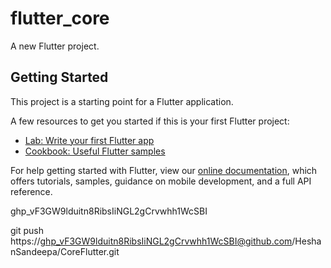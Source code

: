 # flutter_core

A new Flutter project.

## Getting Started

This project is a starting point for a Flutter application.

A few resources to get you started if this is your first Flutter project:

- [Lab: Write your first Flutter app](https://flutter.dev/docs/get-started/codelab)
- [Cookbook: Useful Flutter samples](https://flutter.dev/docs/cookbook)

For help getting started with Flutter, view our
[online documentation](https://flutter.dev/docs), which offers tutorials,
samples, guidance on mobile development, and a full API reference.






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


git push https://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@github.com/HeshanSandeepa/CoreFlutter.git